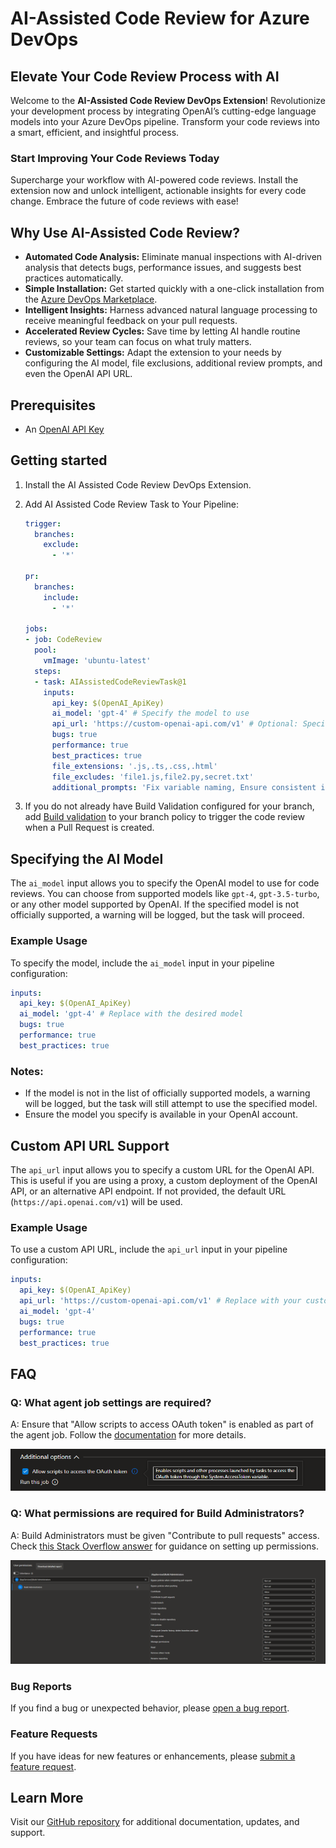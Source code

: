 # AI-Assisted Code Review for Azure DevOps

## Elevate Your Code Review Process with AI

Welcome to the **AI-Assisted Code Review DevOps Extension**! Revolutionize your development process by integrating OpenAI’s cutting-edge language models into your Azure DevOps pipeline. Transform your code reviews into a smart, efficient, and insightful process.

### Start Improving Your Code Reviews Today

Supercharge your workflow with AI-powered code reviews. Install the extension now and unlock intelligent, actionable insights for every code change. Embrace the future of code reviews with ease!

## Why Use AI-Assisted Code Review?

- **Automated Code Analysis:** Eliminate manual inspections with AI-driven analysis that detects bugs, performance issues, and suggests best practices automatically.
- **Simple Installation:** Get started quickly with a one-click installation from the [Azure DevOps Marketplace](https://marketplace.visualstudio.com/items?itemName=AeriesSoftware.aeries-ai-assisted-code-review).
- **Intelligent Insights:** Harness advanced natural language processing to receive meaningful feedback on your pull requests.
- **Accelerated Review Cycles:** Save time by letting AI handle routine reviews, so your team can focus on what truly matters.
- **Customizable Settings:** Adapt the extension to your needs by configuring the AI model, file exclusions, additional review prompts, and even the OpenAI API URL.

## Prerequisites

- An [OpenAI API Key](https://platform.openai.com/docs/overview)

## Getting started

1. Install the AI Assisted Code Review DevOps Extension.
2. Add AI Assisted Code Review Task to Your Pipeline:

   ```yaml
   trigger:
     branches:
       exclude:
         - '*'

   pr:
     branches:
       include:
         - '*'

   jobs:
   - job: CodeReview
     pool:
       vmImage: 'ubuntu-latest'
     steps:
     - task: AIAssistedCodeReviewTask@1
       inputs:
         api_key: $(OpenAI_ApiKey)
         ai_model: 'gpt-4' # Specify the model to use
         api_url: 'https://custom-openai-api.com/v1' # Optional: Specify a custom OpenAI API URL
         bugs: true
         performance: true
         best_practices: true
         file_extensions: '.js,.ts,.css,.html'
         file_excludes: 'file1.js,file2.py,secret.txt'
         additional_prompts: 'Fix variable naming, Ensure consistent indentation, Review error handling approach'
   ```

3. If you do not already have Build Validation configured for your branch, add [Build validation](https://learn.microsoft.com/en-us/azure/devops/repos/git/branch-policies?view=azure-devops&tabs=browser#build-validation) to your branch policy to trigger the code review when a Pull Request is created.

## Specifying the AI Model

The `ai_model` input allows you to specify the OpenAI model to use for code reviews. You can choose from supported models like `gpt-4`, `gpt-3.5-turbo`, or any other model supported by OpenAI. If the specified model is not officially supported, a warning will be logged, but the task will proceed.

### Example Usage

To specify the model, include the `ai_model` input in your pipeline configuration:

```yaml
inputs:
  api_key: $(OpenAI_ApiKey)
  ai_model: 'gpt-4' # Replace with the desired model
  bugs: true
  performance: true
  best_practices: true
```

### Notes:
- If the model is not in the list of officially supported models, a warning will be logged, but the task will still attempt to use the specified model.
- Ensure the model you specify is available in your OpenAI account.

## Custom API URL Support

The `api_url` input allows you to specify a custom URL for the OpenAI API. This is useful if you are using a proxy, a custom deployment of the OpenAI API, or an alternative API endpoint. If not provided, the default URL (`https://api.openai.com/v1`) will be used.

### Example Usage

To use a custom API URL, include the `api_url` input in your pipeline configuration:

```yaml
inputs:
  api_key: $(OpenAI_ApiKey)
  api_url: 'https://custom-openai-api.com/v1' # Replace with your custom API URL
  ai_model: 'gpt-4'
  bugs: true
  performance: true
  best_practices: true
```

## FAQ

### Q: What agent job settings are required?

A: Ensure that "Allow scripts to access OAuth token" is enabled as part of the agent job. Follow the [documentation](https://learn.microsoft.com/en-us/azure/devops/pipelines/build/options?view=azure-devops#allow-scripts-to-access-the-oauth-token) for more details.

![Pipeline Permissions](pipeline_permissions.png)

### Q: What permissions are required for Build Administrators?

A: Build Administrators must be given "Contribute to pull requests" access. Check [this Stack Overflow answer](https://stackoverflow.com/a/57985733) for guidance on setting up permissions.

![Repository Permissions](pr_permissions.png)

### Bug Reports

If you find a bug or unexpected behavior, please [open a bug report](https://github.com/jameslancaster/AI-Assisted-Code-Review/issues/new?assignees=&labels=bug&template=bug_report.md&title=).

### Feature Requests

If you have ideas for new features or enhancements, please [submit a feature request](https://github.com/jameslancaster/AI-Assisted-Code-Review/issues/new?assignees=&labels=enhancement&template=feature_request.md&title=).

## Learn More

Visit our [GitHub repository](https://github.com/jameslancaster/AI-Assisted-Code-Review) for additional documentation, updates, and support.
